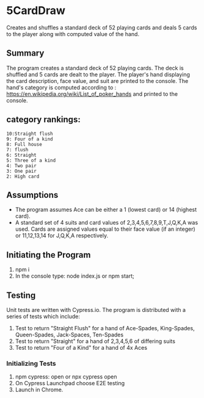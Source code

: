 # 5CardDraw
Creates and shuffles a standard deck of 52 playing cards and deals 5 cards to the player along with computed value of the hand.

## Summary
The program creates a standard deck of 52 playing cards. The deck is shuffled and 5 cards are dealt to the player. The player's hand displaying the card description, face value, and suit are printed to the console. The hand's category is computed according to : https://en.wikipedia.org/wiki/List_of_poker_hands and printed to the console.
        
## category rankings:
    10:Straight flush
    9: Four of a kind
    8: Full house
    7: flush
    6: Straight
    5: Three of a kind
    4: Two pair
    3: One pair
    2: High card   

## Assumptions
- The program assumes Ace can be either a 1 (lowest card) or 14 (highest card).
- A standard set of 4 suits and card values of 2,3,4,5,6,7,8,9,T,J,Q,K,A was used. Cards are assigned values equal to their face value (if an integer) or 11,12,13,14 for J,Q,K,A respectively.    

## Initiating the Program  
1. npm i
2. In the console type: node index.js or npm start;

## Testing  
Unit tests are written with Cypress.io. The program is distributed with a series of tests which include:
1. Test to return "Straight Flush" for a hand of Ace-Spades, King-Spades, Queen-Spades, Jack-Spaces, Ten-Spades
2. Test to return "Straight" for a hand of 2,3,4,5,6 of differing suits
3. Test to return "Four of a Kind" for a hand of 4x Aces

### Initializing Tests
1. npm cypress: open or npx cypress open
2. On Cypress Launchpad choose E2E testing
3. Launch in Chrome.
